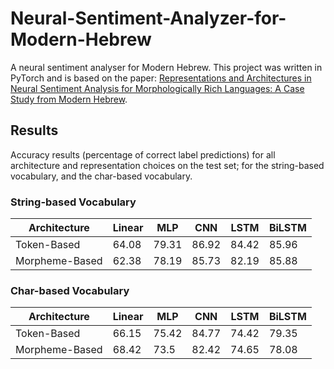 # Neural-Sentiment-Analyzer-for-Modern-Hebrew

A neural sentiment analyser for Modern Hebrew. This project was written in PyTorch and is based on the paper: 
[Representations and Architectures in Neural Sentiment Analysis for
Morphologically Rich Languages: A Case Study from Modern Hebrew](https://www.aclweb.org/anthology/C18-1190.pdf).


## Results

Accuracy results (percentage of correct label predictions) for all architecture and representation
choices on the test set; for the string-based vocabulary, and the char-based vocabulary.

### String-based Vocabulary

Architecture | Linear | MLP | CNN | LSTM | BiLSTM | 
--- | --- | --- | --- |--- |--- |
 Token-Based| 64.08 | 79.31 | 86.92 | 84.42 | 85.96 |
 Morpheme-Based| 62.38 | 78.19 | 85.73 | 82.19 | 85.88 | 

### Char-based Vocabulary

Architecture | Linear | MLP | CNN | LSTM | BiLSTM | 
--- | --- | --- | --- |--- |--- |
 Token-Based| 66.15 | 75.42 | 84.77 | 74.42 | 79.35 |
 Morpheme-Based| 68.42 | 73.5 | 82.42 | 74.65 | 78.08 | 
